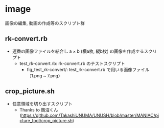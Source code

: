 # image
画像の編集, 動画の作成等のスクリプト群

## rk-convert.rb
* 連番の画像ファイルを結合し a × b  (横a枚, 縦b枚) の画像を作成するスクリプト
  * test_rk-convert.rb: rk-convert.rb のテストスクリプト 
    * fig_test_rk-convert/: test_rk-convert.rb で用いる画像ファイル（1.png ~ 7.png）        

## crop_picture.sh
* 任意領域を切り出すスクリプト
  * Thanks to 鵜沼くん (https://github.com/TakashiUNUMA/UNUSH/blob/master/MANIAC/picture_tool/crop_picture.sh)
